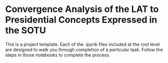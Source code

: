 # Convergence Analysis of the LAT to Presidential Concepts Expressed in the SOTU

This is a project template. Each of the .ipynb files included at the root level are designed to walk you through completion of a particular task. Follow the steps in those notebooks to complete the process.
